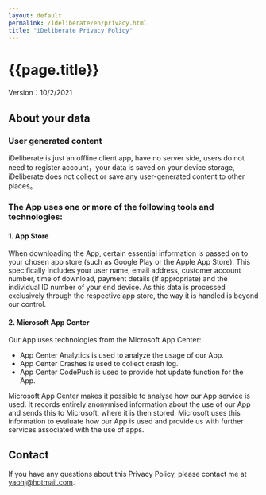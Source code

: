 ```yaml
---
layout: default
permalink: /ideliberate/en/privacy.html
title: "iDeliberate Privacy Policy"
---
```

# {{page.title}}
Version：10/2/2021

## About your data
### User generated content
iDeliberate is just an offline client app, have no server side, users do not need to register account，your data is saved on your device storage, iDeliberate does not collect or save any user-generated content to other places。

### The App uses one or more of the following tools and technologies:
#### 1. App Store

When downloading the App, certain essential information is passed on to your chosen app store (such as Google Play or the Apple App Store). This specifically includes your user name, email address, customer account number, time of download, payment details (if appropriate) and the individual ID number of your end device. As this data is processed exclusively through the respective app store, the way it is handled is beyond our control.

#### 2. Microsoft App Center

Our App uses technologies from the Microsoft App Center:
- App Center Analytics is used to analyze the usage of our App.
- App Center Crashes is used to collect crash log.
- App Center CodePush is used to provide hot update function for the App.

Microsoft App Center makes it possible to analyse how our App service is used. It records entirely anonymised information about the use of our App and sends this to Microsoft, where it is then stored. Microsoft uses this information to evaluate how our App is used and provide us with further services associated with the use of apps. 

## Contact
If you have any questions about this Privacy Policy, please contact me at yaohj@hotmail.com.
